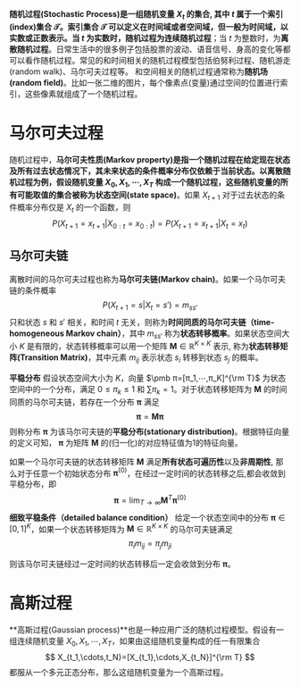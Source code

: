 **随机过程(Stochastic Process)**是一组随机变量 $X_t$ 的集合, 其中 $t$ 属于一个**索引(index)**集合 $\mathcal{T}$。索引集合 $\mathcal{T}$ 可以定义在时间域或者空间域，但一般为时间域，以实数或正数表示。当 $t$ 为实数时，随机过程为**连续随机过程**；当 $t$ 为整数时，为**离散随机过程**。日常生活中的很多例子包括股票的波动、语音信号、身高的变化等都可以看作随机过程。常见的和时间相关的随机过程模型包括伯努利过程、随机游走(random walk)、马尔可夫过程等。 和空间相关的随机过程通常称为**随机场(random field)**。比如一张二维的图片，每个像素点(变量)通过空间的位置进行索引，这些像素就组成了一个随机过程。

# 马尔可夫过程

随机过程中，**马尔可夫性质(Markov property)**是指一个随机过程在给定现在状态及所有过去状态情况下，其未来状态的条件概率分布仅依赖于当前状态。以离散随机过程为例，假设随机变量 $X_0, X_1, ⋯, X_T$ 构成一个随机过程，这些随机变量的所有可能取值的集合被称为**状态空间(state space)**。如果 $X_{t+1}$ 对于过去状态的条件概率分布仅是 $X_t$ 的一个函数，则
$$
P(X_{t+1}=x_{t+1}|X_{0:t}=x_{0:t})=P(X_{t+1}=x_{t+1}|X_t=x_t)
$$

## 马尔可夫链

离散时间的马尔可夫过程也称为**马尔可夫链(Markov chain)**。如果一个马尔可夫链的条件概率
$$
P(X_{t+1}=s|X_t=s')=m_{ss'}
$$
只和状态 $s$ 和 $s'$ 相关，和时间 $t$ 无关，则称为**时间同质的马尔可夫链（time-homogeneous Markov chain）**，其中 $m_{ss'}$ 称为**状态转移概率**。如果状态空间大小 $K$ 是有限的，状态转移概率可以用一个矩阵 $\pmb M ∈\mathbb{R}^{K×K}$ 表示, 称为**状态转移矩阵(Transition Matrix)**，其中元素 $m_{ij}$ 表示状态 $s_i$ 转移到状态 $s_j$ 的概率。

**平稳分布** 假设状态空间大小为 $K$，向量 $\pmb π=[π_1,⋯,π_K]^{\rm T}$ 为状态空间中的一个分布，满足 $0\le \pi_k \le 1$ 和 $\sum\pi_k=1$。对于状态转移矩阵为 $\pmb M$ 的时间同质的马尔可夫链，若存在一个分布 $\pmb π$ 满足
$$
\pmb \pi=\pmb M \pmb \pi
$$
则称分布 $\pmb π$ 为该马尔可夫链的**平稳分布(stationary distribution)**。根据特征向量的定义可知， $\pmb π$ 为矩阵 $\pmb M$ 的(归一化)的对应特征值为1的特征向量。

如果一个马尔可夫链的状态转移矩阵 $\pmb M$ 满足**所有状态可遍历性**以及**非周期性**, 那么对于任意一个初始状态分布 $\pmb π^{(0)}$，在经过一定时间的状态转移之后,都会收敛到平稳分布，即
$$
\pmb \pi=\lim_{T\rightarrow \infty}\pmb M^T\pmb \pi^{(0)}
$$
**细致平稳条件（detailed balance condition）** 给定一个状态空间中的分布 $\pmb π ∈ [0, 1]^K$，如果一个状态转移矩阵为 $\pmb M ∈ \mathbb{R}^{K×K}$ 的马尔可夫链满足
$$
π_i m_{ij}= π_j m_{ji}
$$

则该马尔可夫链经过一定时间的状态转移后一定会收敛到分布 $\pmb π$。

# 高斯过程

**高斯过程(Gaussian process)**也是一种应用广泛的随机过程模型。假设有一组连续随机变量 $X_0,X_1,⋯,X_T$，如果由这组随机变量构成的任一有限集合
$$
X_{t_1,\cdots,t_N}=[X_{t_1},\cdots,X_{t_N}]^{\rm T}
$$
都服从一个多元正态分布，那么这组随机变量为一个高斯过程。